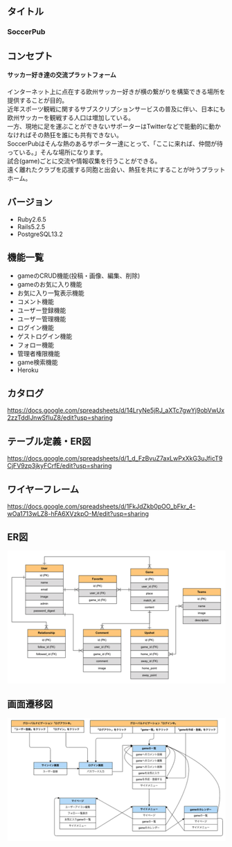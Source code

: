 ## タイトル  
### SoccerPub

## コンセプト  
#### サッカー好き達の交流プラットフォーム

インターネット上に点在する欧州サッカー好きが横の繋がりを構築できる場所を提供することが目的。			
近年スポーツ観戦に関するサブスクリプションサービスの普及に伴い、日本にも欧州サッカーを観戦する人口は増加している。			
一方、現地に足を運ぶことができないサポーターはTwitterなどで能動的に動かなければその熱狂を誰にも共有できない。			
SoccerPubはそんな熱のあるサポーター達にとって、「ここに来れば、仲間が待っている。」そんな場所になります。			
試合(game)ごとに交流や情報収集を行うことができる。			
遠く離れたクラブを応援する同胞と出会い、熱狂を共にすることが叶うプラットホーム。			

## バージョン
* Ruby2.6.5
* Rails5.2.5
* PostgreSQL13.2

## 機能一覧
* gameのCRUD機能(投稿・画像、編集、削除)
* gameのお気に入り機能
* お気に入り一覧表示機能
* コメント機能
* ユーザー登録機能
* ユーザー管理機能
* ログイン機能
* ゲストログイン機能
* フォロー機能
* 管理者権限機能
* game検索機能
* Heroku


## カタログ  
https://docs.google.com/spreadsheets/d/14LryNe5jRJ_aXTc7gwYj9obVwUx2zzTddIJnwSfIuZ8/edit?usp=sharing

## テーブル定義・ER図
https://docs.google.com/spreadsheets/d/1_d_FzBvuZ7axLwPxXkG3uJficT9CjFV9zp3jkyFCrfE/edit?usp=sharing

## ワイヤーフレーム
https://docs.google.com/spreadsheets/d/1FkJdZkb0pOO_bFkr_4-wOa1713wLZ8-hFA6XVzkpO-M/edit?usp=sharing

## ER図
<img src="./public/images/ERmapping.png" alt="ER図" width='650px'>  

## 画面遷移図
<img src="./public/images/STDiagram.png" alt="画面遷移図" width='650px'>  